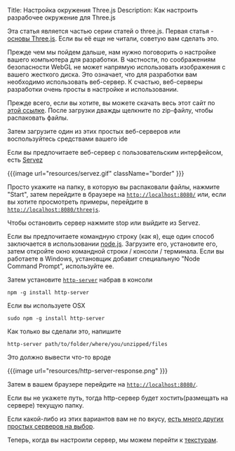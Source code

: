 Title: Настройка окружения Three.js
Description: Как настроить разрабочее окружение для Three.js

Эта статья является частью серии статей о three.js. 
Первая статья - [основы Three.js](threejs-fundamentals.html).
Если вы её еще не читали, советую вам сделать это.

Прежде чем мы пойдем дальше, нам нужно поговорить о настройке вашего компьютера для разработки. 
В частности, по соображениям безопасности WebGL не может напрямую использовать изображения с 
вашего жесткого диска. Это означает, что для разработки вам необходимо использовать веб-сервер. 
К счастью, веб-серверы разработки очень просты в настройке и использовании.

Прежде всего, если вы хотите, вы можете скачать весь этот сайт по [этой ссылке](https://github.com/greggman/threejsfundamentals/archive/gh-pages.zip).
После загрузки дважды щелкните по zip-файлу, чтобы распаковать файлы.

Затем загрузите один из этих простых веб-серверов или воспользуйтесь средствами вашего ide

Если вы предпочитаете веб-сервер с пользовательским интерфейсом, есть 
[Servez](https://greggman.github.io/servez)

{{{image url="resources/servez.gif" className="border" }}}

Просто укажите на папку, в которую вы распаковали файлы, нажмите "Start", затем 
перейдите в браузере на [`http://localhost:8080/`](http://localhost:8080/) или, если 
вы хотите просмотреть примеры, перейдите в [`http://localhost:8080/threejs`](http://localhost:8080/threejs).

Чтобы остановить сервер нажмите stop или выйдите из Servez.

Если вы предпочитаете командную строку (как я), еще один способ заключается 
в использовании [node.js](https://nodejs.org).
Загрузите его, установите его, затем откройте окно командной строки / консоли / терминала. 
Если вы работаете в Windows, установщик добавит специальную "Node Command Prompt", используйте ее.

Затем установите [`http-server`](https://github.com/indexzero/http-server) набрав в консоли

    npm -g install http-server

Если вы используете OSX

    sudo npm -g install http-server

Как только вы сделали это, напишите

    http-server path/to/folder/where/you/unzipped/files

Это должно вывести что-то вроде

{{{image url="resources/http-server-response.png" }}}

Затем в вашем браузере перейдите на [`http://localhost:8080/`](http://localhost:8080/).

Если вы не укажете путь, тогда http-сервер будет хостить(размещать на сервере) текущую папку.

Если какой-либо из этих вариантов вам не по вкусу,
[есть много других простых серверов на выбор](https://stackoverflow.com/questions/12905426/what-is-a-faster-alternative-to-pythons-http-server-or-simplehttpserver).

Теперь, когда вы настроили сервер, мы можем перейти к [текстурам](threejs-textures.html).
